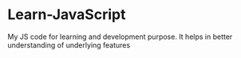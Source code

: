 # Learn-JavaScript
My JS code for learning and development purpose. It helps in better understanding of underlying features
